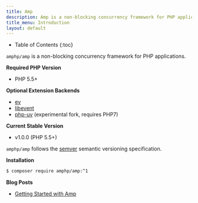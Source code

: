 ```yaml
---
title: Amp
description: Amp is a non-blocking concurrency framework for PHP applications.
title_menu: Introduction
layout: default
---
```


* Table of Contents
{:toc}

`amphp/amp` is a non-blocking concurrency framework for PHP applications.

**Required PHP Version**

- PHP 5.5+

**Optional Extension Backends**

- [ev](https://pecl.php.net/package/ev)
- [libevent](https://pecl.php.net/package/libevent)
- [php-uv](https://github.com/bwoebi/php-uv) (experimental fork, requires PHP7)

**Current Stable Version**

 - v1.0.0 (PHP 5.5+)

`amphp/amp` follows the [semver](http://semver.org/) semantic versioning specification.

**Installation**

```bash
$ composer require amphp/amp:^1
```

**Blog Posts**

 - [Getting Started with Amp](http://blog.kelunik.com/2015/09/20/getting-started-with-amp.html)
